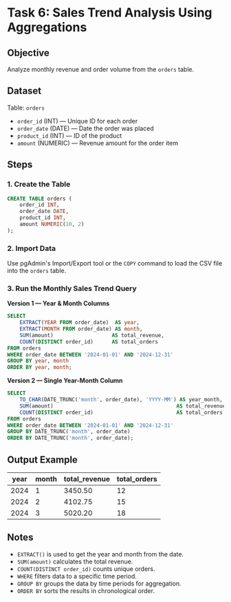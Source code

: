 
# Task 6: Sales Trend Analysis Using Aggregations

## Objective
Analyze monthly revenue and order volume from the `orders` table.

## Dataset
Table: `orders`
- `order_id` (INT) — Unique ID for each order
- `order_date` (DATE) — Date the order was placed
- `product_id` (INT) — ID of the product
- `amount` (NUMERIC) — Revenue amount for the order item

## Steps

### 1. Create the Table
```sql
CREATE TABLE orders (
    order_id INT,
    order_date DATE,
    product_id INT,
    amount NUMERIC(10, 2)
);
```

### 2. Import Data
Use pgAdmin's Import/Export tool or the `COPY` command to load the CSV file into the `orders` table.

### 3. Run the Monthly Sales Trend Query
**Version 1 — Year & Month Columns**
```sql
SELECT
    EXTRACT(YEAR FROM order_date)  AS year,
    EXTRACT(MONTH FROM order_date) AS month,
    SUM(amount)                   AS total_revenue,
    COUNT(DISTINCT order_id)      AS total_orders
FROM orders
WHERE order_date BETWEEN '2024-01-01' AND '2024-12-31'
GROUP BY year, month
ORDER BY year, month;
```

**Version 2 — Single Year-Month Column**
```sql
SELECT
    TO_CHAR(DATE_TRUNC('month', order_date), 'YYYY-MM') AS year_month,
    SUM(amount)                                        AS total_revenue,
    COUNT(DISTINCT order_id)                           AS total_orders
FROM orders
WHERE order_date BETWEEN '2024-01-01' AND '2024-12-31'
GROUP BY DATE_TRUNC('month', order_date)
ORDER BY DATE_TRUNC('month', order_date);
```

## Output Example
| year | month | total_revenue | total_orders |
|------|-------|---------------|--------------|
| 2024 | 1     | 3450.50        | 12           |
| 2024 | 2     | 4102.75        | 15           |
| 2024 | 3     | 5020.20        | 18           |

## Notes
- `EXTRACT()` is used to get the year and month from the date.
- `SUM(amount)` calculates the total revenue.
- `COUNT(DISTINCT order_id)` counts unique orders.
- `WHERE` filters data to a specific time period.
- `GROUP BY` groups the data by time periods for aggregation.
- `ORDER BY` sorts the results in chronological order.
